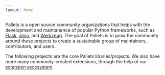 ```yaml
---
layout: home
---
```


Pallets is a open source community organizations that helps with the development and maintanence of popular Python frameworks, such as [Flask](/projects/flask/), [Jinja](/projects/jinja/), and [Werkzeug](/projects/werkzeug/). The goal of Pallets is to grow the community around these projects to create a sustainable group of maintainers, contributors, and users.

The following projects are the core Pallets libaries/projects. We also have more many community-created extensions, through the help of our [extension excosystem]().